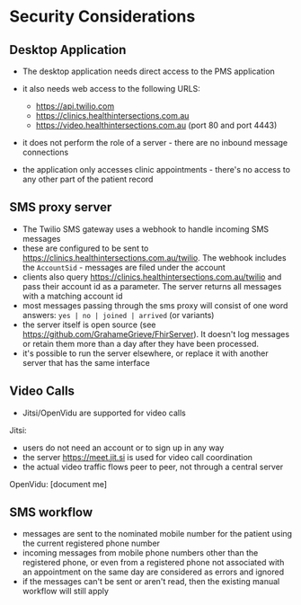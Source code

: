 # Security Considerations

## Desktop Application

* The desktop application needs direct access to the PMS application 
* it also needs web access to the following URLS: 
  * https://api.twilio.com
  * https://clinics.healthintersections.com.au
  * https://video.healthintersections.com.au (port 80 and port 4443)
  
* it does not perform the role of a server - there are no inbound message connections  
* the application only accesses clinic appointments - there's no access to any other part of the patient record

## SMS proxy server

* The Twilio SMS gateway uses a webhook to handle incoming SMS messages
* these are configured to be sent to https://clinics.healthintersections.com.au/twilio. The webhook includes the `AccountSid` - messages are filed under the account
* clients also query https://clinics.healthintersections.com.au/twilio and pass their account id as a parameter. The server returns all messages with a matching account id 
* most messages passing through the sms proxy will consist of one word answers: `yes | no | joined | arrived` (or variants) 
* the server itself is open source (see https://github.com/GrahameGrieve/FhirServer). It doesn't log messages or retain them more than a day after they have been processed.
* it's possible to run the server elsewhere, or replace it with another server that has the same interface 

## Video Calls

* Jitsi/OpenVidu are supported for video calls

Jitsi:
* users do not need an account or to sign up in any way
* the server https://meet.jit.si is used for video call coordination
* the actual video traffic flows peer to peer, not through a central server

OpenVidu:
[document me]

## SMS workflow

* messages are sent to the nominated mobile number for the patient using the current registered phone number 
* incoming messages from mobile phone numbers other than the registered phone, or even from a registered phone not associated with an appointment on the same day are considered as errors and ignored 
* if the messages can't be sent or aren't read, then the existing manual workflow will still apply



